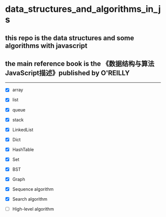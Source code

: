 # data_structures_and_algorithms_in_js

## this repo is the data structures and some algorithms with javascript

## the main reference book is the 《数据结构与算法JavaScript描述》published by O'REILLY

---

- [x] array

- [x] list

- [x] queue

- [x] stack

- [x] LinkedList

- [x] Dict

- [x] HashTable

- [x] Set

- [x] BST

- [x] Graph

- [x] Sequence algorithm

- [x] Search algorithm

- [ ] High-level algorithm
